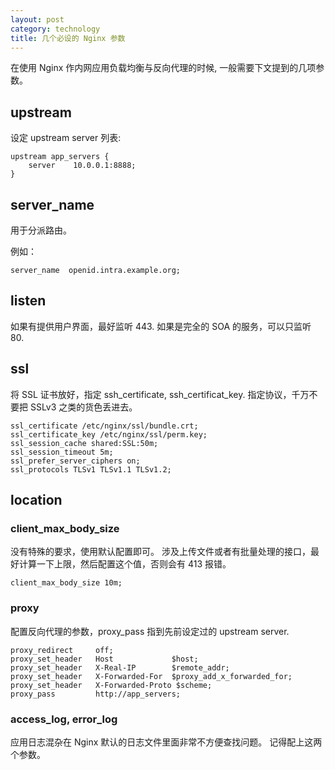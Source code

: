 ```yaml
---
layout: post
category: technology
title: 几个必设的 Nginx 参数
---
```


在使用 Nginx 作内网应用负载均衡与反向代理的时候, 一般需要下文提到的几项参数。

## upstream

设定 upstream server 列表:

    upstream app_servers {
        server    10.0.0.1:8888;
    }

## server_name

用于分派路由。

例如：

    server_name  openid.intra.example.org;

## listen

如果有提供用户界面，最好监听 443.
如果是完全的 SOA 的服务，可以只监听 80.

## ssl

将 SSL 证书放好，指定 ssh_certificate, ssh_certificat_key.
指定协议，千万不要把 SSLv3 之类的货色丢进去。

    ssl_certificate /etc/nginx/ssl/bundle.crt;
    ssl_certificate_key /etc/nginx/ssl/perm.key;
    ssl_session_cache shared:SSL:50m;
    ssl_session_timeout 5m;
    ssl_prefer_server_ciphers on;
    ssl_protocols TLSv1 TLSv1.1 TLSv1.2;

## location

### client_max_body_size

没有特殊的要求，使用默认配置即可。
涉及上传文件或者有批量处理的接口，最好计算一下上限，然后配置这个值，否则会有 413 报错。

    client_max_body_size 10m;

### proxy

配置反向代理的参数，proxy_pass 指到先前设定过的 upstream server.

    proxy_redirect     off;
    proxy_set_header   Host             $host;
    proxy_set_header   X-Real-IP        $remote_addr;
    proxy_set_header   X-Forwarded-For  $proxy_add_x_forwarded_for;
    proxy_set_header   X-Forwarded-Proto $scheme;
    proxy_pass         http://app_servers;


### access_log, error_log

应用日志混杂在 Nginx 默认的日志文件里面非常不方便查找问题。
记得配上这两个参数。


